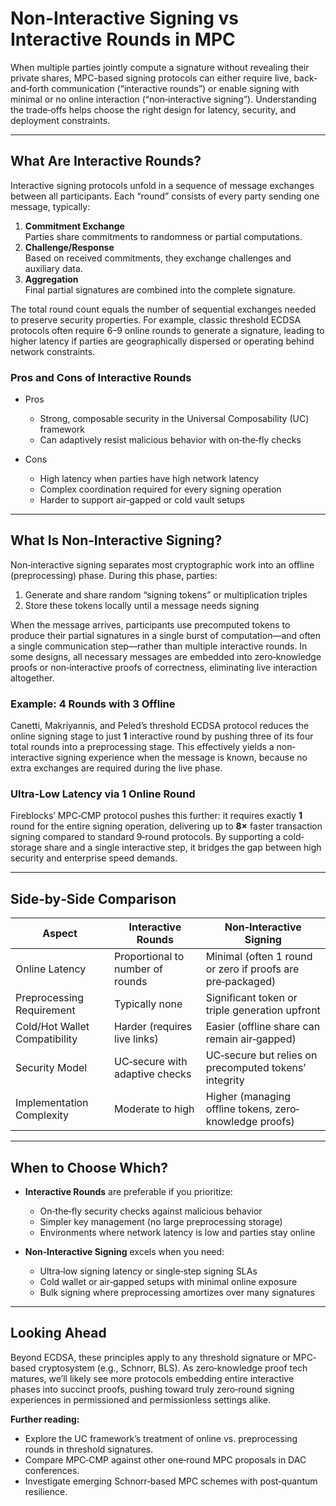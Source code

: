 # Non-Interactive Signing vs Interactive Rounds in MPC

When multiple parties jointly compute a signature without revealing their private shares, MPC-based signing protocols can either require live, back‐and‐forth communication (“interactive rounds”) or enable signing with minimal or no online interaction (“non‐interactive signing”). Understanding the trade‐offs helps choose the right design for latency, security, and deployment constraints.

---

## What Are Interactive Rounds?

Interactive signing protocols unfold in a sequence of message exchanges between all participants. Each “round” consists of every party sending one message, typically:
1. **Commitment Exchange**  
   Parties share commitments to randomness or partial computations.
2. **Challenge/Response**  
   Based on received commitments, they exchange challenges and auxiliary data.
3. **Aggregation**  
   Final partial signatures are combined into the complete signature.

The total round count equals the number of sequential exchanges needed to preserve security properties. For example, classic threshold ECDSA protocols often require 6–9 online rounds to generate a signature, leading to higher latency if parties are geographically dispersed or operating behind network constraints.

### Pros and Cons of Interactive Rounds

- Pros  
  - Strong, composable security in the Universal Composability (UC) framework  
  - Can adaptively resist malicious behavior with on‐the‐fly checks  

- Cons  
  - High latency when parties have high network latency  
  - Complex coordination required for every signing operation  
  - Harder to support air‐gapped or cold vault setups  

---

## What Is Non‐Interactive Signing?

Non‐interactive signing separates most cryptographic work into an offline (preprocessing) phase. During this phase, parties:
1. Generate and share random “signing tokens” or multiplication triples  
2. Store these tokens locally until a message needs signing  

When the message arrives, participants use precomputed tokens to produce their partial signatures in a single burst of computation—and often a single communication step—rather than multiple interactive rounds. In some designs, all necessary messages are embedded into zero‐knowledge proofs or non‐interactive proofs of correctness, eliminating live interaction altogether.

### Example: 4 Rounds with 3 Offline

Canetti, Makriyannis, and Peled’s threshold ECDSA protocol reduces the online signing stage to just **1** interactive round by pushing three of its four total rounds into a preprocessing stage. This effectively yields a non‐interactive signing experience when the message is known, because no extra exchanges are required during the live phase.

### Ultra‐Low Latency via 1 Online Round

Fireblocks’ MPC‐CMP protocol pushes this further: it requires exactly **1** round for the entire signing operation, delivering up to **8×** faster transaction signing compared to standard 9‐round protocols. By supporting a cold‐storage share and a single interactive step, it bridges the gap between high security and enterprise speed demands.

---

## Side‐by‐Side Comparison

| Aspect                       | Interactive Rounds                         | Non‐Interactive Signing                                      |
|------------------------------|--------------------------------------------|--------------------------------------------------------------|
| Online Latency               | Proportional to number of rounds           | Minimal (often 1 round or zero if proofs are pre‐packaged)   |
| Preprocessing Requirement    | Typically none                             | Significant token or triple generation upfront               |
| Cold/Hot Wallet Compatibility| Harder (requires live links)               | Easier (offline share can remain air‐gapped)                 |
| Security Model               | UC‐secure with adaptive checks             | UC‐secure but relies on precomputed tokens’ integrity        |
| Implementation Complexity    | Moderate to high                           | Higher (managing offline tokens, zero‐knowledge proofs)      |

---

## When to Choose Which?

- **Interactive Rounds** are preferable if you prioritize:
  - On‐the‐fly security checks against malicious behavior  
  - Simpler key management (no large preprocessing storage)  
  - Environments where network latency is low and parties stay online  

- **Non‐Interactive Signing** excels when you need:
  - Ultra‐low signing latency or single‐step signing SLAs  
  - Cold wallet or air‐gapped setups with minimal online exposure  
  - Bulk signing where preprocessing amortizes over many signatures  

---

## Looking Ahead

Beyond ECDSA, these principles apply to any threshold signature or MPC‐based cryptosystem (e.g., Schnorr, BLS). As zero‐knowledge proof tech matures, we’ll likely see more protocols embedding entire interactive phases into succinct proofs, pushing toward truly zero‐round signing experiences in permissioned and permissionless settings alike.

**Further reading:**
- Explore the UC framework’s treatment of online vs. preprocessing rounds in threshold signatures.  
- Compare MPC‐CMP against other one‐round MPC proposals in DAC conferences.  
- Investigate emerging Schnorr‐based MPC schemes with post‐quantum resilience.